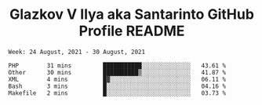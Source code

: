 <h1 align="center">Glazkov V Ilya aka Santarinto GitHub Profile README</h1>

<!--START_SECTION:waka-->
```text
Week: 24 August, 2021 - 30 August, 2021

PHP        31 mins         ███████████░░░░░░░░░░░░░░   43.61 % 
Other      30 mins         ██████████▒░░░░░░░░░░░░░░   41.87 % 
XML        4 mins          █▓░░░░░░░░░░░░░░░░░░░░░░░   06.11 % 
Bash       3 mins          █░░░░░░░░░░░░░░░░░░░░░░░░   04.16 % 
Makefile   2 mins          █░░░░░░░░░░░░░░░░░░░░░░░░   03.73 % 
```
<!--END_SECTION:waka-->